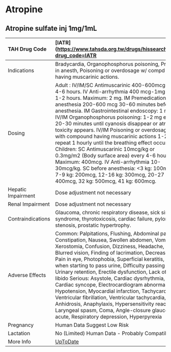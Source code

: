 # Atropine

## Atropine sulfate inj 1mg/1mL

| TAH Drug Code      | [IATR](https://www.tahsda.org.tw/drugs/hissearch.php?drug_code=IATR                                                                                                                                                                                                                                                                                                                                                                                                                                                                                                                                                                                                                                                                                            |
|:-------------------|:---------------------------------------------------------------------------------------------------------------------------------------------------------------------------------------------------------------------------------------------------------------------------------------------------------------------------------------------------------------------------------------------------------------------------------------------------------------------------------------------------------------------------------------------------------------------------------------------------------------------------------------------------------------------------------------------------------------------------------------------------------------|
| Indications        | Bradycardia, Organophosphorus poisoning, Premed in anesth, Poisoning or overdosage w/ compd having muscarinic actions.                                                                                                                                                                                                                                                                                                                                                                                                                                                                                                                                                                                                                                         |
| Dosing             | Adult : IV/IM/SC Antimuscarinic 400-600mcg every 4-6 hours. IV Anti-arrhythmia 400 mcg-1mg every 1-2 hours. Maximum: 2 mg. IM Premedication in anesthesia 200-600 mcg 30-60 minutes before anesthesia. IM Gastrointestinal endoscopy: 1 mg. IV/IM Organophosphorus poisoning: 1-2 mg every 20-30 minutes until cyanosis disappear or atropine toxicity appears. IV/IM Poisoning or overdosage with compound having muscarinic actions 1-2 mg, repeat 1 hourly until the breathing effect occurs. Children: SC Antimuscarinic 10mcg/kg or 0.3mg/m2 (Body surface area) every 4-6 hours. Maximum: 400mcg. IV Anti-arrhythmia 10-30mcg/kg. SC before anesthesia: <3 kg: 100mcg, 7-9 kg: 200mcg, 12-16 kg: 300mcg, 20-27 kg: 400mcg, 32 kg: 500mcg, 41 kg: 600mcg. |
| Hepatic Impairment | Dose adjustment not necessary                                                                                                                                                                                                                                                                                                                                                                                                                                                                                                                                                                                                                                                                                                                                  |
| Renal Impairment   | Dose adjustment not necessary                                                                                                                                                                                                                                                                                                                                                                                                                                                                                                                                                                                                                                                                                                                                  |
| Contraindications  | Glaucoma, chronic respiratory disease, sick sinus syndrome, thyrotoxicosis, cardiac failure, pyloric stenosis, prostatic hypertrophy.                                                                                                                                                                                                                                                                                                                                                                                                                                                                                                                                                                                                                          |
| Adverse Effects    | Common: Palpitations, Flushing, Abdominal pain, Constipation, Nausea, Swollen abdomen, Vomiting, Xerostomia, Confusion, Dizziness, Headache, Blurred vision, Finding of lacrimation, Decreased, Pain in eye, Photophobia, Superficial keratitis, Delay when starting to pass urine, Difficulty passing urine, Urinary retention, Erectile dysfunction, Lack of libido Serious: Asystole, Cardiac dysrhythmia, Cardiac syncope, Electrocardiogram abnormal, Hypotension, Myocardial infarction, Tachycardia, Ventricular fibrillation, Ventricular tachycardia, Anhidrosis, Anaphylaxis, Hypersensitivity reaction, Laryngeal spasm, Coma, Angle-closure glaucoma, acute, Respiratory depression, Hyperpyrexia                                                  |
| Pregnancy          | Human Data Suggest Low Risk                                                                                                                                                                                                                                                                                                                                                                                                                                                                                                                                                                                                                                                                                                                                    |
| Lactation          | No (Limited) Human Data - Probably Compatible                                                                                                                                                                                                                                                                                                                                                                                                                                                                                                                                                                                                                                                                                                                  |
| More Info          | [UpToDate](https://www.uptodate.com/contents/atropine-drug-information)                                                                                                                                                                                                                                                                                                                                                                                                                                                                                                                                                                                                                                                                                        |

